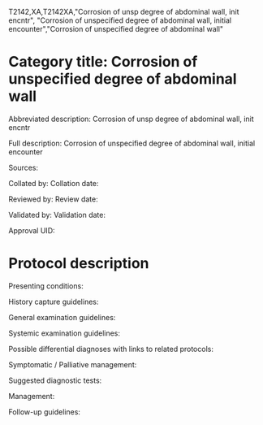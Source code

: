 T2142,XA,T2142XA,"Corrosion of unsp degree of abdominal wall, init encntr", "Corrosion of unspecified degree of abdominal wall, initial encounter","Corrosion of unspecified degree of abdominal wall"
# Category title: Corrosion of unspecified degree of abdominal wall

Abbreviated description: Corrosion of unsp degree of abdominal wall, init encntr

Full description: Corrosion of unspecified degree of abdominal wall, initial encounter

Sources:

Collated by:
Collation date:

Reviewed by:
Review date:

Validated by:
Validation date:

Approval UID:

# Protocol description

Presenting conditions:

History capture guidelines:

General examination guidelines:

Systemic examination guidelines:

Possible differential diagnoses with links to related protocols:

Symptomatic / Palliative management:

Suggested diagnostic tests:

Management:

Follow-up guidelines:
